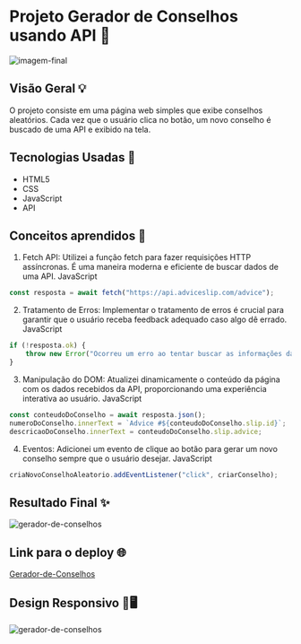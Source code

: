 # Projeto Gerador de Conselhos usando API 📃

![imagem-final](https://github.com/Madu-Guimaraes/Projeto-Gerador-de-Conselhos/assets/146151781/37e460c6-1622-445d-b40a-840fdedbc431)

## Visão Geral 💡

O projeto consiste em uma página web simples que exibe conselhos aleatórios. Cada vez que o usuário clica no botão, um novo conselho é buscado de uma API e exibido na tela.

## Tecnologias Usadas 📌

- HTML5
- CSS
- JavaScript
- API

## Conceitos aprendidos 📖

1. Fetch API: Utilizei a função fetch para fazer requisições HTTP assíncronas. É uma maneira moderna e eficiente de buscar dados de uma API.
JavaScript

```javascript
const resposta = await fetch("https://api.adviceslip.com/advice");
```

2. Tratamento de Erros: Implementar o tratamento de erros é crucial para garantir que o usuário receba feedback adequado caso algo dê errado.
JavaScript

```javascript
if (!resposta.ok) {
    throw new Error("Ocorreu um erro ao tentar buscar as informações da API");
}
```
3. Manipulação do DOM: Atualizei dinamicamente o conteúdo da página com os dados recebidos da API, proporcionando uma experiência interativa ao usuário.
JavaScript

```javascript
const conteudoDoConselho = await resposta.json();
numeroDoConselho.innerText = `Advice #${conteudoDoConselho.slip.id}`;
descricaoDoConselho.innerText = conteudoDoConselho.slip.advice;
```
4. Eventos: Adicionei um evento de clique ao botão para gerar um novo conselho sempre que o usuário desejar.
JavaScript

```javascript
criaNovoConselhoAleatorio.addEventListener("click", criarConselho);
```

## Resultado Final ✨

![gerador-de-conselhos](https://github.com/Madu-Guimaraes/Projeto-Gerador-de-Conselhos/assets/146151781/b5d0eb3f-06a6-47e8-8a87-2e75b277e8ac)

## Link para o deploy 🌐

[Gerador-de-Conselhos](https://madu-guimaraes.github.io/Projeto-Gerador-de-Conselhos/)

## Design Responsivo 📱🖥️

![gerador-de-conselhos](https://github.com/Madu-Guimaraes/Projeto-Gerador-de-Conselhos/assets/146151781/61227633-c7c4-4ffe-b4ce-60346b75b7c1)
